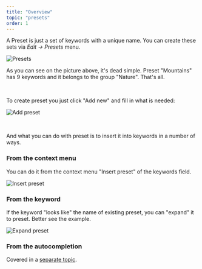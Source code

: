 ```yaml
---
title: "Overview"
topic: "presets"
order: 1
---
```


A Preset is just a set of keywords with a unique name. You can create these sets via _Edit -> Presets_ menu.

<p>
  <img alt="Presets" src="{{site.url}}/images/tutorials/presets/presets.png" class="small-12 large-12" />
</p>

As you can see on the picture above, it's dead simple. Preset "Mountains" has 9 keywords and it belongs to the group "Nature". That's all.

<br />

To create preset you just click "Add new" and fill in what is needed:

<p>
  <img alt="Add preset" src="{{site.url}}/images/tutorials/presets/add-preset.gif" class="small-12 large-12" />
</p>

<br />

And what you can do with preset is to insert it into keywords in a number of ways.

<h3>From the context menu</h3>

You can do it from the context menu "Insert preset" of the keywords field.

<p>
  <img alt="Insert preset" src="{{site.url}}/images/tutorials/presets/insert-preset.gif" class="small-12 large-12" />
</p>

<h3>From the keyword</h3>

If the keyword "looks like" the name of existing preset, you can "expand" it to preset. Better see the example.

<p>
  <img alt="Expand preset" src="{{site.url}}/images/tutorials/presets/expand-preset.gif" class="small-12 large-12" />
</p>

<h3>From the autocompletion</h3>

Covered in a <a href="{{site.url}}/tutorials/presets-autocomplete/">separate topic</a>.
